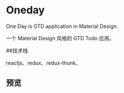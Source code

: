 # Oneday

One Day is GTD application in Material Design.

一个 Material Design 风格的 GTD Todo 应用。

##技术栈

reactjs、redux、redux-thunk、

## 预览